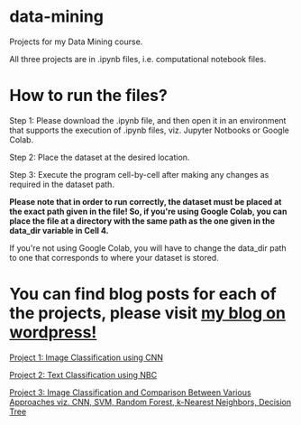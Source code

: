 # data-mining
Projects for my Data Mining course.

All three projects are in .ipynb files, i.e. computational notebook files.

# How to run the files?

Step 1: Please download the .ipynb file, and then open it in an environment that supports the execution of .ipynb files, viz. Jupyter Notbooks or Google Colab.

Step 2: Place the dataset at the desired location.

Step 3: Execute the program cell-by-cell after making any changes as required in the dataset path.

**Please note that in order to run correctly, the dataset must be placed at the exact path given in the file! So, if you're using Google Colab, you can place the file 
at a directory with the same path as the one given in the data_dir variable in Cell 4.**

If you're not using Google Colab, you will have to change the data_dir path to one that corresponds to where your dataset is stored.

# You can find blog posts for each of the projects, please visit [my blog on wordpress!](https://anamitraroy1995.wordpress.com/)

[Project 1: Image Classification using CNN](https://wordpress.com/post/anamitraroy1995.wordpress.com/84)

[Project 2: Text Classification using NBC](https://wordpress.com/post/anamitraroy1995.wordpress.com/142)

[Project 3: Image Classification and Comparison Between Various Approaches viz. CNN, SVM, Random Forest, k-Nearest Neighbors, Decision Tree](https://wordpress.com/post/anamitraroy1995.wordpress.com/200)
